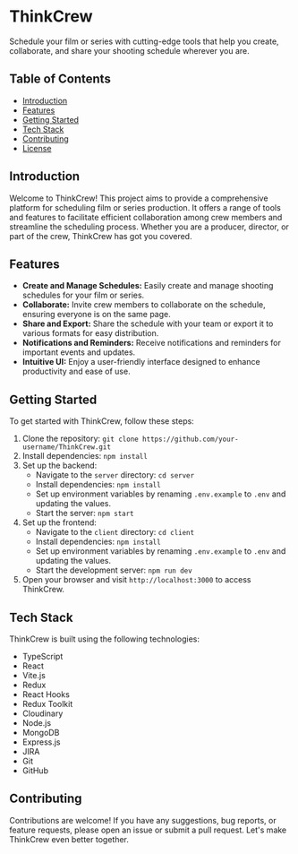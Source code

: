# ThinkCrew

Schedule your film or series with cutting-edge tools that help you create, collaborate, and share your shooting schedule wherever you are.

## Table of Contents
- [Introduction](#introduction)
- [Features](#features)
- [Getting Started](#getting-started)
- [Tech Stack](#tech-stack)
- [Contributing](#contributing)
- [License](#license)

## Introduction
Welcome to ThinkCrew! This project aims to provide a comprehensive platform for scheduling film or series production. It offers a range of tools and features to facilitate efficient collaboration among crew members and streamline the scheduling process. Whether you are a producer, director, or part of the crew, ThinkCrew has got you covered.

## Features
- **Create and Manage Schedules:** Easily create and manage shooting schedules for your film or series.
- **Collaborate:** Invite crew members to collaborate on the schedule, ensuring everyone is on the same page.
- **Share and Export:** Share the schedule with your team or export it to various formats for easy distribution.
- **Notifications and Reminders:** Receive notifications and reminders for important events and updates.
- **Intuitive UI:** Enjoy a user-friendly interface designed to enhance productivity and ease of use.

## Getting Started
To get started with ThinkCrew, follow these steps:

1. Clone the repository: `git clone https://github.com/your-username/ThinkCrew.git`
2. Install dependencies: `npm install`
3. Set up the backend:
   - Navigate to the `server` directory: `cd server`
   - Install dependencies: `npm install`
   - Set up environment variables by renaming `.env.example` to `.env` and updating the values.
   - Start the server: `npm start`
4. Set up the frontend:
   - Navigate to the `client` directory: `cd client`
   - Install dependencies: `npm install`
   - Set up environment variables by renaming `.env.example` to `.env` and updating the values.
   - Start the development server: `npm run dev`
5. Open your browser and visit `http://localhost:3000` to access ThinkCrew.

## Tech Stack
ThinkCrew is built using the following technologies:

- TypeScript
- React
- Vite.js
- Redux
- React Hooks
- Redux Toolkit
- Cloudinary
- Node.js
- MongoDB
- Express.js
- JIRA
- Git
- GitHub

## Contributing
Contributions are welcome! If you have any suggestions, bug reports, or feature requests, please open an issue or submit a pull request. Let's make ThinkCrew even better together.
